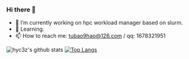 ### Hi there 👋

- 🔭 I’m currently working on hpc workload manager based on slurm.
- 👯 Learning.
- 📫 How to reach me: tubao9hao@126.com / qq: 1678321951

[comment]: <> (- ⚡ Currently an Intern @***)

![hyc3z's github stats](https://github-readme-stats.vercel.app/api?username=hyc3z&show_icons=true&count_private=true)
[![Top Langs](https://github-readme-stats.vercel.app/api/top-langs/?username=hyc3z)](https://github.com/anuraghazra/github-readme-stats)
